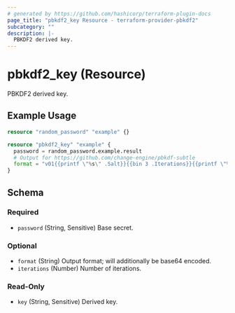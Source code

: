```yaml
---
# generated by https://github.com/hashicorp/terraform-plugin-docs
page_title: "pbkdf2_key Resource - terraform-provider-pbkdf2"
subcategory: ""
description: |-
  PBKDF2 derived key.
---
```


# pbkdf2_key (Resource)

PBKDF2 derived key.

## Example Usage

```terraform
resource "random_password" "example" {}

resource "pbkdf2_key" "example" {
  password = random_password.example.result
  # Output for https://github.com/change-engine/pbkdf-subtle
  format = "v01{{printf \"%s\" .Salt}}{{bin 3 .Iterations}}{{printf \"%s\" .Key}}"
}
```

<!-- schema generated by tfplugindocs -->
## Schema

### Required

- `password` (String, Sensitive) Base secret.

### Optional

- `format` (String) Output format; will additionally be base64 encoded.
- `iterations` (Number) Number of iterations.

### Read-Only

- `key` (String, Sensitive) Derived key.

